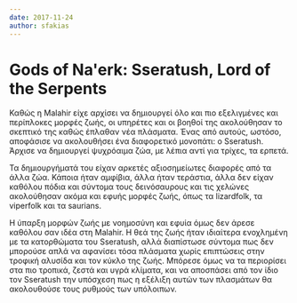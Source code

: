 ```yaml
---
date: 2017-11-24
author: sfakias
---
```

# Gods of Na'erk: Sseratush, Lord of the Serpents

Καθώς η Malahir είχε αρχίσει να δημιουργεί όλο και πιο εξελιγμένες και
περίπλοκες μορφές ζωής, οι υπηρέτες και οι βοηθοί της ακολούθησαν το σκεπτικό
της καθώς έπλαθαν νέα πλάσματα. Ένας από αυτούς, ωστόσο, αποφάσισε να
ακολουθήσει ένα διαφορετικό μονοπάτι: o Sseratush. Άρχισε να δημιουργεί
ψυχρόαιμα ζώα, με λέπια αντί για τρίχες, τα ερπετά.



Τα δημιουργήματά του είχαν αρκετές αξιοσημείωτες διαφορές από τα άλλα ζώα.
Κάποια ήταν αμφίβια, άλλα ήταν τεράστια, άλλα δεν είχαν καθόλου πόδια και
σύντομα τους δεινόσαυρους και τις χελώνες ακολούθησαν ακόμα και εφυής μορφές
ζωής, όπως τα lizardfolk, τα viperfolk και τα saurians.



Η ύπαρξη μορφών ζωής με νοημοσύνη και εφυία όμως δεν άρεσε καθόλου σαν ιδέα
στη Malahir. Η θεά της ζωής ήταν ιδιαίτερα ενοχλημένη με τα κατορθώματα του
Sseratush, αλλά διαπίστωσε σύντομα πως δεν μπορούσε απλά να αφανίσει τόσα
πλάσματα χωρίς επιπτώσεις στην τροφική αλυσίδα και τον κύκλο της ζωής. Μπόρεσε
όμως να τα περιορίσει στα πιο τροπικά, ζεστά και υγρά κλίματα, και να
αποσπάσει από τον ίδιο τον Sseratush την υπόσχεση πως η εξέλιξη αυτών των
πλασμάτων θα ακολουθούσε τους ρυθμούς των υπόλοιπων.


